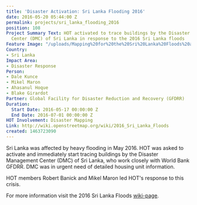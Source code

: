 ```yaml
---
title: 'Disaster Activation: Sri Lanka Flooding 2016'
date: 2016-05-20 05:44:00 Z
permalink: projects/sri_lanka_flooding_2016
position: 108
Project Summary Text: HOT activated to trace buildings by the Disaster Management
  Center (DMC) of Sri Lanka in response to the 2016 Sri Lanka floods
Feature Image: "/uploads/Mapping%20for%20the%20Sri%20Lanka%20Floods%20at%20Understanding%20Risk%20(May%202016).jpg"
Country:
- Sri Lanka
Impact Area:
- Disaster Response
Person:
- Dale Kunce
- Mikel Maron
- Ahasanul Hoque
- Blake Girardot
Partner: Global Facility for Disaster Reduction and Recovery (GFDRR)
Duration:
  Start Date: 2016-05-17 00:00:00 Z
  End Date: 2016-07-01 00:00:00 Z
HOT Involvement: Disaster Mapping
Link: http://wiki.openstreetmap.org/wiki/2016_Sri_Lanka_Floods
created: 1463723090
---
```


Sri Lanka was affected by heavy flooding in May 2016. HOT was asked to activate and immediately start tracing buildings by the Disaster Management Center (DMC) of Sri Lanka, who work closely with World Bank GFDRR. DMC was in urgent need of detailed housing unit information.

HOT members Robert Banick and Mikel Maron led HOT's response to this crisis.

For more information visit the 2016 Sri Lanka Floods [wiki-page](http://wiki.openstreetmap.org/wiki/2016_Sri_Lanka_Floods).
